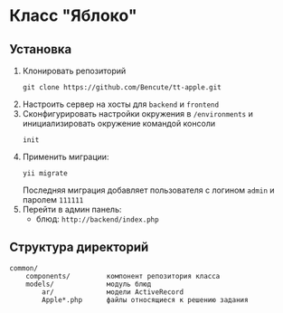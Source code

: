 # Класс "Яблоко"
## Установка
1. Клонировать репозиторий 
    ```
    git clone https://github.com/Bencute/tt-apple.git
    ```
2. Настроить сервер на хосты для `backend` и `frontend`
3. Сконфигурировать настройки окружения в `/environments` и инициализировать окружение командой консоли 
    ```
    init
    ```
4. Применить миграции:
    ```
    yii migrate
    ```
    Последняя миграция добавляет пользователя с логином `admin` и паролем `111111`
5. Перейти в админ панель:
    - блюд: `http://backend/index.php`

## Структура директорий

```
common/
    components/         компонент репозитория класса
    models/             модуль блюд
        ar/             модели ActiveRecord
        Apple*.php      файлы относящиеся к решению задания
```
